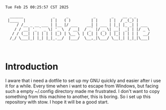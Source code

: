 ```
Tue Feb 25 00:25:57 CST 2025

  ______             _     _           _       _    __ _ _      
 |____  |           | |   ( )         | |     | |  / _(_) |     
     / /__ _ __ ___ | |__ |/ ___    __| | ___ | |_| |_ _| | ___ 
    / / __| '_ ` _ \| '_ \  / __|  / _` |/ _ \| __|  _| | |/ _ \
   / / (__| | | | | | |_) | \__ \ | (_| | (_) | |_| | | | |  __/
  /_/ \___|_| |_| |_|_.__/  |___/  \__,_|\___/ \__|_| |_|_|\___|
                                                                
                                                                

```
# Introduction
I aware that i need a dotfile to set up my GNU quickly and easier after i use it for a while. Every time when i want to escape from Windows, but facing such a empty ~/.config directory made me frustrated. I don't want to copy something from this machine to another, this is boring. So i set up this repository with stow. I hope it will be a good start.
